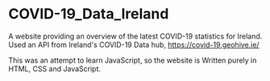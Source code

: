 # COVID-19_Data_Ireland

A website providing an overview of the latest COVID-19 statistics for Ireland. Used an API from Ireland's COVID-19 Data hub, https://covid-19.geohive.ie/

This was an attempt to learn JavaScript, so the website is Written purely in HTML, CSS and JavaScript.
